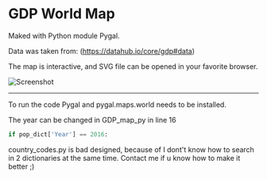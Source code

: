 # GDP World Map 
Maked with Python module Pygal.

Data was taken from: (https://datahub.io/core/gdp#data)

The map is interactive, and SVG file can be opened in your favorite browser.

![Screenshot](/map.gif)

***
To run the code Pygal and pygal.maps.world needs to be installed.

The year can be changed in GDP_map_py in line 16
```python
if pop_dict['Year'] == 2016:
```

country_codes.py is bad designed, because of I dont't know how to search in 2 dictionaries at the same time. Contact me if u know how to make it better ;)